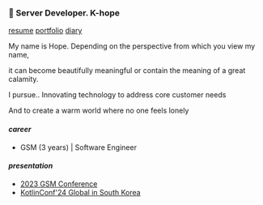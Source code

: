 ### 👋 Server Developer. K-hope

[resume](https://drive.google.com/file/d/1WdvDjQagb6erfOBOTPTIEPzedJsaCniW/view?usp=drive_link) [portfolio](https://drive.google.com/file/d/1hkqA4XthmZbU9ZshdfapninPLjUBYbL_/view?usp=sharing) [diary](https://esperer.tistory.com/category/%EC%83%9D%EC%A1%B4%EC%9D%BC%EC%A7%80)

My name is Hope. Depending on the perspective from which you view my name, 

it can become beautifully meaningful or contain the meaning of a great calamity.

I pursue.. Innovating technology to address core customer needs

And to create a warm world where no one feels lonely

#### *career*
- GSM (3 years) | Software Engineer

#### *presentation*
- [2023 GSM Conference](https://www.youtube.com/watch?v=QMPTSKB62RI&t=5s)
- [KotlinConf'24 Global in South Korea](https://festa.io/events/5375)

